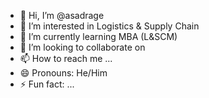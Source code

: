 - 👋 Hi, I’m @asadrage
- 👀 I’m interested in Logistics & Supply Chain
- 🌱 I’m currently learning MBA (L&SCM)
- 💞️ I’m looking to collaborate on 
- 📫 How to reach me ...
- 😄 Pronouns: He/Him
- ⚡ Fun fact: ...

<!---
asadrage/asadrage is a ✨ special ✨ repository because its `README.md` (this file) appears on your GitHub profile.
You can click the Preview link to take a look at your changes.
--->
